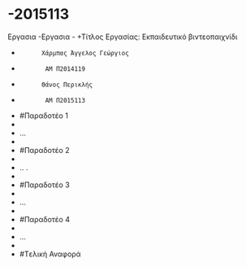# -2015113
Εργασια
-Εργασια -
+Τίτλος Εργασίας: Εκπαιδευτικό βιντεοπαιχνίδι
+           Χάρμπας Άγγελος Γεώργιος
+            ΑΜ Π2014119
+           Θάνος Περικλής
+            ΑΜ Π2015113
+   #Παραδοτέο 1
+ 
+ ...
+
+   #Παραδοτέο 2
+ 
+   .. .
+
+   #Παραδοτέο 3
+
+   ...
+
+   #Παραδοτέο 4
+ 
+   ...
+ 
+   #Tελική Αναφορά
